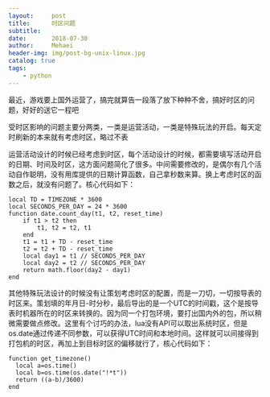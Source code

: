 ```yaml
---
layout:     post
title:      时区问题
subtitle:   
date:       2018-07-30
author:     Mehaei
header-img: img/post-bg-unix-linux.jpg
catalog: true
tags:
    - python
---
```

最近，游戏要上国外运营了，搞完就算告一段落了放下种种不舍，搞好时区的问题，好好的送它一程吧

受时区影响的问题主要分两类，一类是运营活动，一类是特殊玩法的开启。每天定时刷新的本来就有考虑时区，略过不表

运营活动设计的时候已经考虑到时区，每个活动设计的时候，都需要填写活动开启的日期、时间及时区，这方面问题简化了很多。中间需要修改的，是偶尔有几个活动自作聪明，没有用库提供的日期计算函数，自己拿秒数来算。换上考虑时区的函数之后，就没有问题了。核心代码如下：

```
local TD = TIMEZONE * 3600
local SECONDS_PER_DAY = 24 * 3600
function date.count_day(t1, t2, reset_time)
    if t1 > t2 then
        t1, t2 = t2, t1
    end
    t1 = t1 + TD - reset_time
    t2 = t2 + TD - reset_time
    local day1 = t1 // SECONDS_PER_DAY
    local day2 = t2 // SECONDS_PER_DAY
    return math.floor(day2 - day1)
end
```

其他特殊玩法设计的时候没有让策划考虑时区的配置，而是一刀切，一切按导表的时区来。策划填的年月日-时分秒，最后导出的是一个UTC的时间戳，这个是按导表时机器所在的时区来转换的。因为同一个打包环境，要打出国内外的包，所以稍微需要做点修改。这里有个讨巧的办法，lua没有API可以取出系统时区，但是os.date通过传递不同参数，可以获得UTC时间和本地时间。这样就可以间接得到打包机的时区，再加上到目标时区的偏移就行了，核心代码如下：

```
function get_timezone()
  local a=os.time()
  local b=os.time(os.date("!*t"))
  return ((a-b)/3600)
end
```
